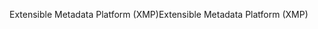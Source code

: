 <span data-ttu-id="a5771-101">Extensible Metadata Platform (XMP)</span><span class="sxs-lookup"><span data-stu-id="a5771-101">Extensible Metadata Platform (XMP)</span></span>